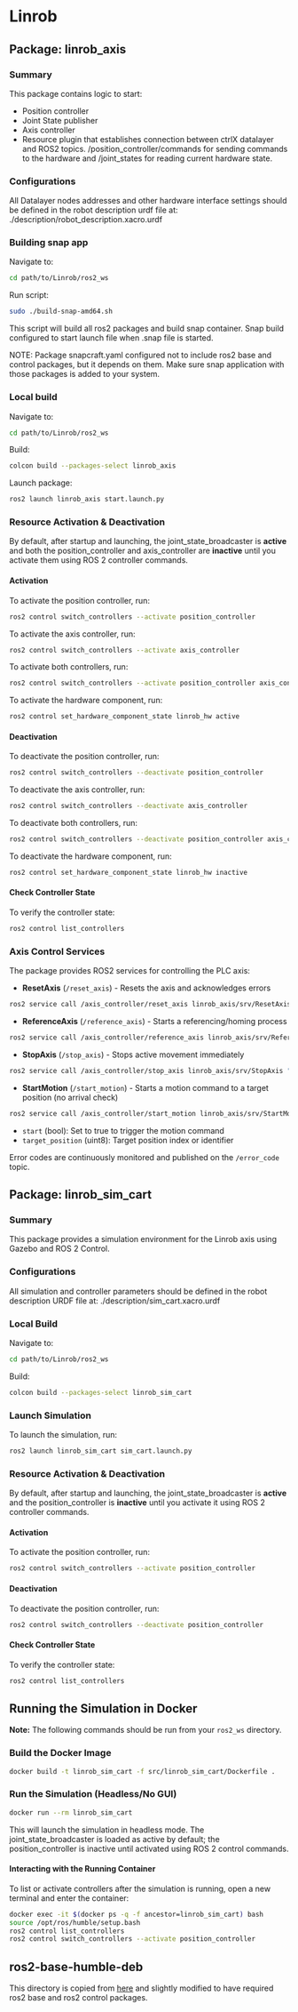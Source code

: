 # Linrob

## Package: linrob_axis

### Summary

This package contains logic to start:

- Position controller
- Joint State publisher
- Axis controller
- Resource plugin that establishes connection between ctrlX datalayer and ROS2 topics. /position_controller/commands for sending commands to the hardware and /joint_states for reading current hardware state.

### Configurations

All Datalayer nodes addresses and other hardware interface settings should be defined in the robot description urdf file at:
./description/robot_description.xacro.urdf

### Building snap app

Navigate to:

```bash
cd path/to/Linrob/ros2_ws
```

Run script:

```bash
sudo ./build-snap-amd64.sh
```

This script will build all ros2 packages and build snap container.
Snap build configured to start launch file when .snap file is started.

NOTE: Package snapcraft.yaml configured not to include ros2 base and control packages, but it depends on them. Make sure snap application with those packages is added to your system.

### Local build

Navigate to:

```bash
cd path/to/Linrob/ros2_ws
```

Build:

```bash
colcon build --packages-select linrob_axis
```

Launch package:

```bash
ros2 launch linrob_axis start.launch.py
```

### Resource Activation & Deactivation

By default, after startup and launching, the joint_state_broadcaster is **active** and both the position_controller and axis_controller are **inactive** until you activate them using ROS 2 controller commands.

#### Activation

To activate the position controller, run:
```sh
ros2 control switch_controllers --activate position_controller
```

To activate the axis controller, run:
```sh
ros2 control switch_controllers --activate axis_controller
```

To activate both controllers, run:
```sh
ros2 control switch_controllers --activate position_controller axis_controller
```

To activate the hardware component, run:
```sh
ros2 control set_hardware_component_state linrob_hw active
```

#### Deactivation

To deactivate the position controller, run:
```sh
ros2 control switch_controllers --deactivate position_controller
```

To deactivate the axis controller, run:
```sh
ros2 control switch_controllers --deactivate axis_controller
```

To deactivate both controllers, run:
```sh
ros2 control switch_controllers --deactivate position_controller axis_controller
```

To deactivate the hardware component, run:
```sh
ros2 control set_hardware_component_state linrob_hw inactive
```


#### Check Controller State

To verify the controller state:
```sh
ros2 control list_controllers
```

### Axis Control Services

The package provides ROS2 services for controlling the PLC axis:

- **ResetAxis** (`/reset_axis`) - Resets the axis and acknowledges errors
```sh
ros2 service call /axis_controller/reset_axis linrob_axis/srv/ResetAxis "{}"
```
- **ReferenceAxis** (`/reference_axis`) - Starts a referencing/homing process
```sh
ros2 service call /axis_controller/reference_axis linrob_axis/srv/ReferenceAxis "{}"
```
- **StopAxis** (`/stop_axis`) - Stops active movement immediately
```sh
ros2 service call /axis_controller/stop_axis linrob_axis/srv/StopAxis "{}"
```
- **StartMotion** (`/start_motion`) - Starts a motion command to a target position (no arrival check)
```sh
ros2 service call /axis_controller/start_motion linrob_axis/srv/StartMotion '{start: true, target_position: 3}'
```
  - `start` (bool): Set to true to trigger the motion command
  - `target_position` (uint8): Target position index or identifier



Error codes are continuously monitored and published on the `/error_code` topic.


## Package: linrob_sim_cart

### Summary

This package provides a simulation environment for the Linrob axis using Gazebo and ROS 2 Control.

### Configurations

All simulation and controller parameters should be defined in the robot description URDF file at:
./description/sim_cart.xacro.urdf

### Local Build

Navigate to:

```bash
cd path/to/Linrob/ros2_ws
```

Build:

```bash
colcon build --packages-select linrob_sim_cart
```

### Launch Simulation

To launch the simulation, run:

```bash
ros2 launch linrob_sim_cart sim_cart.launch.py
```

### Resource Activation & Deactivation

By default, after startup and launching, the joint_state_broadcaster is **active** and the position_controller is **inactive** until you activate it using ROS 2 controller commands.

#### Activation

To activate the position controller, run:
```sh
ros2 control switch_controllers --activate position_controller
```

#### Deactivation

To deactivate the position controller, run:
```sh
ros2 control switch_controllers --deactivate position_controller
```

#### Check Controller State

To verify the controller state:
```sh
ros2 control list_controllers
```

## Running the Simulation in Docker

**Note:** The following commands should be run from your `ros2_ws` directory.

### Build the Docker Image

```bash
docker build -t linrob_sim_cart -f src/linrob_sim_cart/Dockerfile .
```

### Run the Simulation (Headless/No GUI)

```bash
docker run --rm linrob_sim_cart
```

This will launch the simulation in headless mode.
The joint_state_broadcaster is loaded as active by default; the position_controller is inactive until activated using ROS 2 control commands.

#### Interacting with the Running Container

To list or activate controllers after the simulation is running, open a new terminal and enter the container:

```bash
docker exec -it $(docker ps -q -f ancestor=linrob_sim_cart) bash
source /opt/ros/humble/setup.bash
ros2 control list_controllers
ros2 control switch_controllers --activate position_controller
```

## ros2-base-humble-deb

This directory is copied from [here](https://github.com/boschrexroth/ctrlx-automation-sdk-ros2/tree/main/ros2-base-humble-deb) and slightly modified to have required ros2 base and ros2 control packages.
